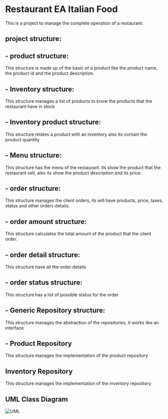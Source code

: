 # Restaurant EA Italian Food

This is a project to manage the complete operation of a restaurant.

## project structure:

 ## - product structure:

   This structure is made up of the basic of a product like the product name, the product id and
   the product description.

## - Inventory structure:

   This structure manages a list of products to know the products that the restaurant have in stock  

## - Inventory product structure:

   This structure relates a product with an inventory also its contain the product quantity

## - Menu structure:

   This structure has the menu of the restaurant. its show the product that the restaurant sell,
   also its show the product description and its price.

## - order structure:

   This structure manages the client orders, its will have products, price, taxes, status and
   other orders details.

## - order amount structure:

   This structure calculates the total amount of the product that the client order.

## - order detail structure:

   This structure have all the order details

## - order status structure:

   This structure has a list of possible status for the order

##  - Generic Repository structure:

   This structure manages the abstraction of the repositories, it works like an interface

## - Product Repository

   This structure manages the implementation of the product repository

## Inventory Repository

   This structure manages the implementation of the inventory repository

## UML Class Diagram

![UML](https://github.com/eapg/restaurant/blob/feature/inventory_repository/UML_Diagram.png?raw=true)

